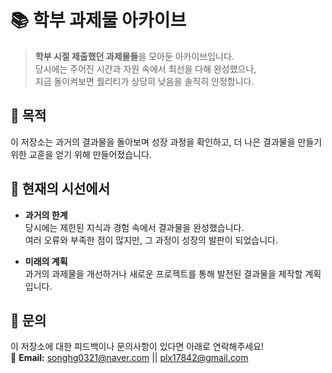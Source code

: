 # 📚 학부 과제물 아카이브

> **학부 시절 제출했던 과제물들**을 모아둔 아카이브입니다.  
> 당시에는 주어진 시간과 자원 속에서 최선을 다해 완성했으나,  
> 지금 돌이켜보면 퀄리티가 상당히 낮음을 솔직히 인정합니다.  

## 🎯 목적

이 저장소는 과거의 결과물을 돌아보며 성장 과정을 확인하고,
더 나은 결과물을 만들기 위한 교훈을 얻기 위해 만들어졌습니다.

## 🚀 현재의 시선에서

- **과거의 한계**  
  당시에는 제한된 지식과 경험 속에서 결과물을 완성했습니다.  
  여러 오류와 부족한 점이 많지만, 그 과정이 성장의 발판이 되었습니다.  

- **미래의 계획**  
  과거의 과제물을 개선하거나 새로운 프로젝트를 통해 발전된 결과물을 제작할 계획입니다.  

## 📧 문의
이 저장소에 대한 피드백이나 문의사항이 있다면 아래로 연락해주세요!  
📩 **Email:** songhg0321@naver.com || plx17842@gmail.com
